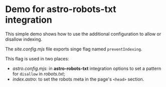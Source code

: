 # Demo for astro-robots-txt integration

This simple demo shows how to use the additional configuration to allow or disallow indexing.

The _site.config.mjs_ file exports singe flag named `preventIndexing`.

This flag is used in two places:

- _astro.config.mjs_:  in **astro-robots-txt** integration options to set a pattern for `disallow` in _robots.txt_;
- _index.astro_:  to set the robots meta in the page's `<head>` section.
